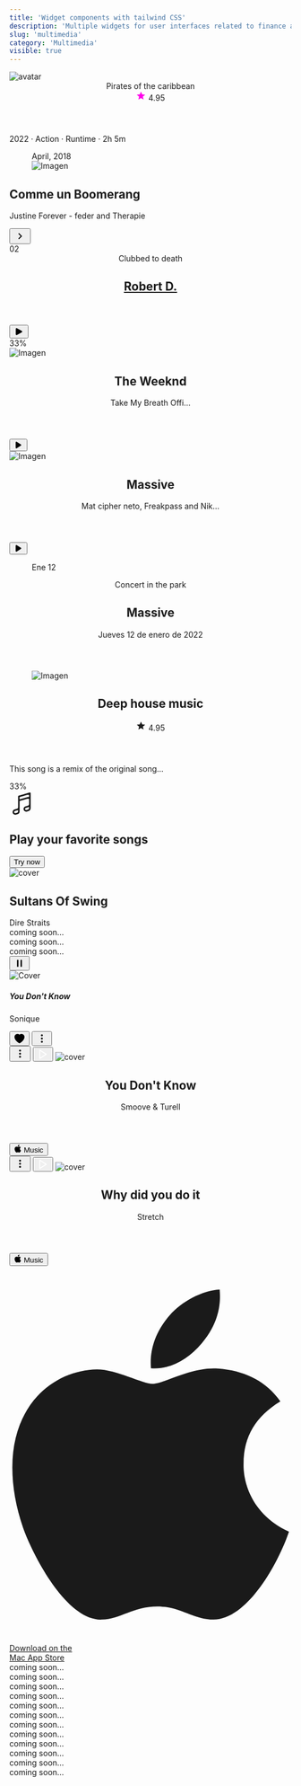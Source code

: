 ```yaml
---
title: 'Widget components with tailwind CSS'
description: 'Multiple widgets for user interfaces related to finance and economics'
slug: 'multimedia'
category: 'Multimedia'
visible: true
---
```


<article
  class="border shadow-sm break-inside grid grid-cols-12 rounded-xl overflow-hidden mb-3 text-sm bg-white dark:bg-gray-950 dark:text-white dark:border-gray-900"
  data-filter="multimedia">
  <div class="flex-none col-span-4">
    <img
      class="w-full h-full object-cover"
      src="https://images.pexels.com/photos/343701/pexels-photo-343701.jpeg?auto=compress&cs=tinysrgb&w=1260&h=750&dpr=2"
      alt="avatar"
      loading="lazy"
    />
  </div>
  <section class="col-span-8 flex justify-between flex-col p-3">
    <header class="flex flex-row justify-between items-start">
      <span class="font-medium text-base">Pirates of the caribbean</span>
      <div class="flex justify-center items-center gap-2">
        <svg viewBox="0 0 24 24" class="-mt-0.5" width="18" height="18">
          <path fill="#ff00ea" d="M12,17.27L18.18,21L16.54,13.97L22,9.24L14.81,8.62L12,2L9.19,8.62L2,9.24L7.45,13.97L5.82,21L12,17.27Z"></path>
        </svg>
        <span class="font-medium">4.95</span>
      </div>
    </header>
    <p class="text-xs text-gray-600 dark:text-gray-400">2022 · Action · Runtime · 2h 5m</p>
  </section>
</article>

<article
  class="border shadow-sm break-inside grid grid-cols-12 rounded-xl overflow-hidden mb-3 text-sm bg-white dark:bg-gray-950 dark:text-white dark:border-gray-900"
  data-filter="multimedia">
  <figure class="col-span-5 relative">
    <div class="absolute left-4 bottom-4 rounded-sm text-xs py-1 px-2 text-white bg-black/60 backdrop-blur-sm">April, 2018</div>
    <img
      src="https://images.pexels.com/photos/5152572/pexels-photo-5152572.jpeg?auto=compress&cs=tinysrgb&w=1260&h=750&dpr=2"
      alt="Imagen"
      class="w-full min-h-[7rem] object-cover"
      loading="lazy"
    />
  </figure>
  <section class="col-span-7 flex flex-col justify-between p-3 flex-1">
    <h2 class="text-base font-medium leading-5">Comme un Boomerang</h2>
    <div class="flex flex-row justify-between items-center space-x-2">
      <p class="flex-1 text-xs leading-4">Justine Forever - feder and Therapie</p>
      <button class="flex flex-none items-center justify-center rounded-full w-8 h-8 bg-yellow-400 text-black">
        <svg width="22" height="22" viewBox="0 0 24 24" xmlns="http://www.w3.org/2000/svg">
          <path d="M8.59,16.58L13.17,12L8.59,7.41L10,6L16,12L10,18L8.59,16.58Z" fill="currentColor"></path>
        </svg>
      </button>
    </div>
  </section>
</article>

<article
  class="border shadow-sm break-inside relative flex items-center justify-between overflow-hidden rounded-t-xl p-4 mb-3 gap-4 text-sm bg-white dark:bg-gray-950 dark:text-white dark:border-gray-900"
  data-filter="multimedia">
  <div class="flex items-center justify-center w-10 h-10 rounded-full text-lg bg-blue-700 text-white">02</div>
  <header class="flex-auto flex flex-col">
    <span class="text-xs text-gray-600">Clubbed to death</span>
    <h2 class="font-semibold block">
      <a href="#">Robert D.</a>
    </h2>
  </header>
  <button
    class="w-8 h-8 flex flex-none justify-center items-center rounded-full transition-all duration-200 bg-white dark:bg-gray-900 border border-gray-300 text-black dark:border-gray-800 dark:text-white hover:bg-gray-100 dark:hover:bg-gray-800">
    <svg xmlns="http://www.w3.org/2000/svg" viewBox="0 0 24 24" fill="currentColor" width="18" height="18">
      <path
        fill-rule="evenodd"
        d="M4.5 5.653c0-1.426 1.529-2.33 2.779-1.643l11.54 6.348c1.295.712 1.295 2.573 0 3.285L7.28 19.991c-1.25.687-2.779-.217-2.779-1.643V5.653z"
        clip-rule="evenodd">
      </path>
    </svg>
  </button>
  <div class="absolute bottom-0 left-0 w-full rounded-full overflow-hidden bg-gray-100 h-[3px] whitespace-nowrap dark:bg-gray-900">
    <div class="bg-blue-700 h-full w-4/6">
      <span class="sr-only">33%</span>
    </div>
  </div>
</article>

<article
  class="border shadow-sm break-inside grid grid-cols-12 rounded-xl overflow-hidden mb-3 text-sm bg-white dark:bg-gray-950 dark:text-white dark:border-gray-900"
  data-filter="multimedia">
  <div class="col-span-3">
    <img
      src="https://images.pexels.com/photos/462510/pexels-photo-462510.jpeg?auto=compress&cs=tinysrgb&w=1600"
      alt="Imagen"
      class="w-full h-full aspect-square object-cover"
      loading="lazy"
    />
  </div>
  <div class="col-span-9 flex items-center justify-between p-3 flex-1">
    <header class="flex flex-col gap-1">
      <h2 class="text-base font-semibold leading-5">The Weeknd</h2>
      <p>Take My Breath Offi...</p>
    </header>
    <button class="flex flex-none justify-center items-center rounded-full w-8 h-8 transition-color duration-200 bg-indigo-500 hover:bg-indigo-700 text-white">
      <svg width="16" height="16" fill="currentColor" viewBox="0 0 20 20" xmlns="http://www.w3.org/2000/svg" aria-hidden="true">
        <path d="M6.3 2.84A1.5 1.5 0 0 0 4 4.11v11.78a1.5 1.5 0 0 0 2.3 1.27l9.344-5.891a1.5 1.5 0 0 0 0-2.538L6.3 2.841Z"></path>
      </svg>
    </button>
  </div>
</article>

<article
  class="border shadow-sm break-inside grid grid-cols-12 rounded-xl overflow-hidden mb-3 text-sm bg-white dark:bg-gray-950 dark:text-white dark:border-gray-900"
  data-filter="multimedia">
  <div class="col-span-4">
    <img
      src="https://images.pexels.com/photos/7022370/pexels-photo-7022370.jpeg?auto=compress&cs=tinysrgb&w=1260&h=750&dpr=2"
      alt="Imagen"
      class="w-full h-full aspect-square object-cover"
      loading="lazy"
    />
  </div>
  <div class="col-span-8 flex items-center justify-between p-3 flex-1 gap-3">
    <header class="flex flex-col gap-1">
      <h2 class="text-base font-semibold leading-5">Massive</h2>
      <p class="text-xs">Mat cipher neto, Freakpass and Nik...</p>
    </header>
    <button class="flex flex-none justify-center items-center rounded-full w-8 h-8 transition-color duration-200 bg-gray-800 hover:bg-gray-700 text-white">
      <svg width="16" height="16" fill="currentColor" viewBox="0 0 20 20" xmlns="http://www.w3.org/2000/svg" aria-hidden="true">
        <path d="M6.3 2.84A1.5 1.5 0 0 0 4 4.11v11.78a1.5 1.5 0 0 0 2.3 1.27l9.344-5.891a1.5 1.5 0 0 0 0-2.538L6.3 2.841Z"></path>
      </svg>
    </button>
  </div>
</article>

<article
  class="border shadow-sm break-inside grid grid-cols-12 rounded-xl overflow-hidden mb-3 text-sm bg-white dark:bg-gray-950 dark:text-white dark:border-gray-900"
  data-filter="multimedia">
  <figure class="col-span-3">
    <div class="flex items-center justify-center flex-col w-full h-full p-3 bg-gray-900 text-white dark:bg-gray-200 dark:text-black">
      <span>Ene</span>
      <span class="text-3xl font-semibold">12</span>
    </div>
  </figure>
  <section class="col-span-9 flex items-center justify-between p-3 flex-1">
    <header class="flex flex-col">
      <p class="text-xs text-gray-500">Concert in the park</p>
      <h2 class="text-sm font-semibold leading-5">Massive</h2>
      <p>Jueves 12 de enero de 2022</p>
    </header>
  </section>
</article>

<article
  class="border shadow-sm break-inside grid grid-cols-12 rounded-xl overflow-hidden mb-3 text-sm bg-white dark:bg-gray-950 dark:text-white dark:border-gray-900"
  data-filter="multimedia">
  <figure class="col-span-4">
    <img
      src="https://images.pexels.com/photos/733767/pexels-photo-733767.jpeg?auto=compress&cs=tinysrgb&w=1260&h=750&dpr=2"
      alt="Imagen"
      class="w-full h-full aspect-square object-cover"
      loading="lazy"
    />
  </figure>
  <section class="col-span-8 flex flex-col items-start p-3 flex-1 gap-2">
    <header class="flex items-start justify-between">
      <h2 class="text-base font-semibold leading-5">Deep house music</h2>
      <div class="flex justify-center items-center gap-2">
        <svg viewBox="0 0 24 24" class="-mt-0.5 text-rose-500" width="18" height="18">
          <path fill="currentColor" d="M12,17.27L18.18,21L16.54,13.97L22,9.24L14.81,8.62L12,2L9.19,8.62L2,9.24L7.45,13.97L5.82,21L12,17.27Z"></path>
        </svg>
        <span class="font-medium">4.95</span>
      </div>
    </header>
    <p class="text-xs text-gray-600">This song is a remix of the original song...</p>
    <div class="w-full rounded-full overflow-hidden bg-gray-100 h-[3px] whitespace-nowrap dark:bg-gray-900">
      <div class="bg-blue-700 h-full w-4/6">
        <span class="sr-only">33%</span>
      </div>
    </div>
  </section>
</article>

<section class="grid grid-cols-2 gap-3" data-filter="multimedia">
  <article
    class="border shadow-sm break-inside flex items-center flex-col justify-between rounded-xl mb-3 text-sm gap-4 p-4 bg-gradient-to-t from-rose-500 to-pink-600 text-white dark:border-gray-900">
    <svg width="45" height="45" fill="none" stroke-width="1.5" stroke="currentColor" viewBox="0 0 24 24" xmlns="http://www.w3.org/2000/svg" aria-hidden="true">
      <path
        stroke-linecap="round"
        stroke-linejoin="round"
        d="m9 9 10.5-3m0 6.553v3.75a2.25 2.25 0 0 1-1.632 2.163l-1.32.377a1.803 1.803 0 1 1-.99-3.467l2.31-.66a2.25 2.25 0 0 0 1.632-2.163Zm0 0V2.25L9 5.25v10.303m0 0v3.75a2.25 2.25 0 0 1-1.632 2.163l-1.32.377a1.803 1.803 0 0 1-.99-3.467l2.31-.66A2.25 2.25 0 0 0 9 15.553Z">
      </path>
    </svg>
    <h2 class="text-base text-center">Play your favorite songs</h2>
    <button class="px-2 w-full h-8 rounded-full font-medium transition-colors duration-200 bg-white text-black hover:bg-gray-200">Try now</button>
  </article>
  <article
    class="border shadow-sm break-inside flex items-center flex-col justify-between rounded-xl overflow-hidden mb-3 text-sm bg-gradient-to-r from-purple-600 to-indigo-600 text-white dark:border-gray-900">
    <img
      src="https://images.pexels.com/photos/9008803/pexels-photo-9008803.jpeg?auto=compress&cs=tinysrgb&w=1260&h=750&dpr=2"
      class="object-cover w-full h-full"
      alt="cover"
      loading="lazy"
    />
    <div class="flex flex-col items-start w-full p-4 gap-1">
      <h2>Sultans Of Swing</h2>
      <span class="text-xs">Dire Straits</span>
    </div>
  </article>
</section>

<article
  class="border shadow-sm break-inside flex items-center justify-between rounded-xl p-4 mb-3 text-sm bg-white dark:bg-gray-950 dark:text-white dark:border-gray-900"
  data-filter="multimedia">
  coming soon...
</article>

<article
  class="border shadow-sm break-inside flex items-center justify-between rounded-xl p-4 mb-3 text-sm bg-white dark:bg-gray-950 dark:text-white dark:border-gray-900"
  data-filter="multimedia">
  coming soon...
</article>

<article
  class="border shadow-sm break-inside flex items-center justify-between rounded-xl p-4 mb-3 text-sm bg-white dark:bg-gray-950 dark:text-white dark:border-gray-900"
  data-filter="multimedia">
  coming soon...
</article>

<article
  class="border shadow-sm break-inside flex items-center justify-between rounded-xl p-4 mb-3 text-sm bg-white dark:bg-gray-950 dark:text-white dark:border-gray-900"
  data-filter="multimedia">
  <div class="flex items-center justify-between w-full">
    <div class="flex items-center space-x-3">
      <div class="relative overflow-hidden rounded-md">
        <div class="absolute left-0 top-0 w-full h-full flex items-center justify-center text-white bg-black/40">
          <button class="w-8 h-8 flex items-center justify-center">
            <svg xmlns="http://www.w3.org/2000/svg" viewBox="0 0 24 24" fill="currentColor" width="20" height="20">
              <path
                fill-rule="evenodd"
                d="M6.75 5.25a.75.75 0 01.75-.75H9a.75.75 0 01.75.75v13.5a.75.75 0 01-.75.75H7.5a.75.75 0 01-.75-.75V5.25zm7.5 0A.75.75 0 0115 4.5h1.5a.75.75 0 01.75.75v13.5a.75.75 0 01-.75.75H15a.75.75 0 01-.75-.75V5.25z"
                clip-rule="evenodd">
              </path>
            </svg>
          </button>
        </div>
        <img
          src="https://images.pexels.com/photos/9980327/pexels-photo-9980327.jpeg?auto=compress&cs=tinysrgb&w=1260&h=750&dpr=2"
          alt="Cover"
          loading="lazy"
          class="object-cover w-11 h-11"
        />
      </div>
      <div class="flex flex-col">
        <h5 class="text-base font-medium">You Don't Know</h5>
        <p class="text-slate-500 dark:text-slate-400">Sonique</p>
      </div>
    </div>
    <div class="flex items-center space-x-1">
      <button class="flex flex-none items-center justify-center rounded-full p-1 text-rose-500">
        <svg xmlns="http://www.w3.org/2000/svg" viewBox="0 0 24 24" fill="currentColor" stroke="currentColor" stroke-width="2" width="20" height="20">
          <path
            d="M11.645 20.91l-.007-.003-.022-.012a15.247 15.247 0 01-.383-.218 25.18 25.18 0 01-4.244-3.17C4.688 15.36 2.25 12.174 2.25 8.25 2.25 5.322 4.714 3 7.688 3A5.5 5.5 0 0112 5.052 5.5 5.5 0 0116.313 3c2.973 0 5.437 2.322 5.437 5.25 0 3.925-2.438 7.111-4.739 9.256a25.175 25.175 0 01-4.244 3.17 15.247 15.247 0 01-.383.219l-.022.012-.007.004-.003.001a.752.752 0 01-.704 0l-.003-.001z">
          </path>
        </svg>
      </button>
      <button class="flex flex-none items-center justify-center rounded-full w-8 h-8 transition-colors duration-200 hover:bg-gray-200 dark:hover:bg-gray-900">
        <svg
          xmlns="http://www.w3.org/2000/svg"
          width="20"
          height="20"
          viewBox="0 0 24 24"
          fill="none"
          stroke="currentColor"
          stroke-width="2.2"
          stroke-linecap="round"
          stroke-linejoin="round">
          <circle cx="12" cy="12" r="1"></circle>
          <circle cx="12" cy="5" r="1"></circle>
          <circle cx="12" cy="19" r="1"></circle>
        </svg>
      </button>
    </div>
  </div>
</article>

<section class="grid grid-cols-2 gap-3" data-filter="multimedia">
  <article
    class="border flex flex-col items-center justify-between overflow-hidden text-sm bg-white text-black dark:bg-gray-900 dark:text-white rounded-xl mb-4 dark:border-gray-900">
    <div class="relative">
      <button class="absolute right-2 top-2 flex items-center justify-center rounded-full p-1 transition-colors duration-200 bg-white text-black">
        <svg width="22" height="22" viewBox="0 0 24 24" xmlns="http://www.w3.org/2000/svg">
          <path
            d="M12,16A2,2 0 0,1 14,18A2,2 0 0,1 12,20A2,2 0 0,1 10,18A2,2 0 0,1 12,16M12,10A2,2 0 0,1 14,12A2,2 0 0,1 12,14A2,2 0 0,1 10,12A2,2 0 0,1 12,10M12,4A2,2 0 0,1 14,6A2,2 0 0,1 12,8A2,2 0 0,1 10,6A2,2 0 0,1 12,4Z"
            fill="currentColor">
          </path>
        </svg>
      </button>
      <button
        class="flex items-center justify-center absolute top-1/2 left-1/2 -translate-x-1/2 -translate-y-1/2 rounded-full w-10 h-10 transition-colors duration-200 bg-[#000000c1] hover:bg-black">
        <svg
          xmlns="http://www.w3.org/2000/svg"
          width="20"
          height="20"
          viewBox="0 0 24 24"
          fill="none"
          stroke="#ffffff"
          stroke-width="2"
          stroke-linecap="round"
          stroke-linejoin="round">
          <polygon points="5 3 19 12 5 21 5 3"></polygon>
        </svg>
      </button>
      <img src="https://images.pexels.com/photos/185030/pexels-photo-185030.jpeg?auto=compress&cs=tinysrgb&w=1260&h=750&dpr=2" class="object-cover" alt="cover" loading="lazy" />
    </div>
    <div class="flex flex-col items-start w-full p-4 space-y-2">
      <header>
        <h2 class="font-medium">You Don't Know</h2>
        <span class="text-xs">Smoove &amp; Turell</span>
      </header>
      <button class="flex items-center justify-center text-xs rounded-full px-2 py-1 space-x-1 bg-black text-white dark:bg-white dark:text-black">
        <svg role="img" viewBox="0 0 24 24" xmlns="http://www.w3.org/2000/svg" width="14" height="14">
          <path
            fill="currentColor"
            d="M12.152 6.896c-.948 0-2.415-1.078-3.96-1.04-2.04.027-3.91 1.183-4.961 3.014-2.117 3.675-.546 9.103 1.519 12.09 1.013 1.454 2.208 3.09 3.792 3.039 1.52-.065 2.09-.987 3.935-.987 1.831 0 2.35.987 3.96.948 1.637-.026 2.676-1.48 3.676-2.948 1.156-1.688 1.636-3.325 1.662-3.415-.039-.013-3.182-1.221-3.22-4.857-.026-3.04 2.48-4.494 2.597-4.559-1.429-2.09-3.623-2.324-4.39-2.376-2-.156-3.675 1.09-4.61 1.09zM15.53 3.83c.843-1.012 1.4-2.427 1.245-3.83-1.207.052-2.662.805-3.532 1.818-.78.896-1.454 2.338-1.273 3.714 1.338.104 2.715-.688 3.559-1.701">
          </path>
        </svg>
        <span>Music</span>
      </button>
    </div>
  </article>
  <article class="border flex flex-col items-center justify-between overflow-hidden text-sm bg-emerald-600 text-white rounded-xl mb-4 dark:border-gray-900">
    <div class="relative">
      <button class="absolute right-2 top-2 flex items-center justify-center hover:bg-white hover:text-black rounded-full p-1 transition-colors duration-200">
        <svg width="22" height="22" viewBox="0 0 24 24" xmlns="http://www.w3.org/2000/svg">
          <path
            d="M12,16A2,2 0 0,1 14,18A2,2 0 0,1 12,20A2,2 0 0,1 10,18A2,2 0 0,1 12,16M12,10A2,2 0 0,1 14,12A2,2 0 0,1 12,14A2,2 0 0,1 10,12A2,2 0 0,1 12,10M12,4A2,2 0 0,1 14,6A2,2 0 0,1 12,8A2,2 0 0,1 10,6A2,2 0 0,1 12,4Z"
            fill="currentColor">
          </path>
        </svg>
      </button>
      <button
        class="flex items-center justify-center absolute top-1/2 left-1/2 -translate-x-1/2 -translate-y-1/2 rounded-full w-10 h-10 transition-colors duration-200 bg-[#000000c1] hover:bg-black">
        <svg
          xmlns="http://www.w3.org/2000/svg"
          width="20"
          height="20"
          viewBox="0 0 24 24"
          fill="none"
          stroke="#ffffff"
          stroke-width="2"
          stroke-linecap="round"
          stroke-linejoin="round">
          <polygon points="5 3 19 12 5 21 5 3"></polygon>
        </svg>
      </button>
      <img src="https://images.pexels.com/photos/144428/pexels-photo-144428.jpeg?auto=compress&cs=tinysrgb&w=1260&h=750&dpr=2" class="object-cover" alt="cover" loading="lazy" />
    </div>
    <div class="flex flex-col items-start w-full p-4 space-y-2">
      <header>
        <h2 class="font-medium">Why did you do it</h2>
        <span class="text-xs">Stretch</span>
      </header>
      <button class="flex items-center justify-center text-xs rounded-full px-2 py-1 space-x-1 bg-white text-black">
        <svg role="img" viewBox="0 0 24 24" xmlns="http://www.w3.org/2000/svg" width="14" height="14">
          <path
            fill="currentColor"
            d="M12.152 6.896c-.948 0-2.415-1.078-3.96-1.04-2.04.027-3.91 1.183-4.961 3.014-2.117 3.675-.546 9.103 1.519 12.09 1.013 1.454 2.208 3.09 3.792 3.039 1.52-.065 2.09-.987 3.935-.987 1.831 0 2.35.987 3.96.948 1.637-.026 2.676-1.48 3.676-2.948 1.156-1.688 1.636-3.325 1.662-3.415-.039-.013-3.182-1.221-3.22-4.857-.026-3.04 2.48-4.494 2.597-4.559-1.429-2.09-3.623-2.324-4.39-2.376-2-.156-3.675 1.09-4.61 1.09zM15.53 3.83c.843-1.012 1.4-2.427 1.245-3.83-1.207.052-2.662.805-3.532 1.818-.78.896-1.454 2.338-1.273 3.714 1.338.104 2.715-.688 3.559-1.701">
          </path>
        </svg>
        <span>Music</span>
      </button>
    </div>
  </article>
</section>

<section class="grid grid-cols-12 gap-3 mb-3">
  <a
    href="#"
    class="w-full col-span-8 sm:w-auto bg-gray-800 hover:bg-gray-700 focus:ring-4 focus:outline-none focus:ring-gray-300 text-white rounded-lg inline-flex items-center justify-center px-4 py-2.5 dark:bg-gray-700 dark:hover:bg-gray-600 dark:focus:ring-gray-700"
    data-filter="multimedia">
    <svg class="me-3 w-7 h-7" aria-hidden="true" focusable="false" data-prefix="fab" data-icon="apple" role="img" xmlns="http://www.w3.org/2000/svg" viewBox="0 0 384 512">
      <path
        fill="currentColor"
        d="M318.7 268.7c-.2-36.7 16.4-64.4 50-84.8-18.8-26.9-47.2-41.7-84.7-44.6-35.5-2.8-74.3 20.7-88.5 20.7-15 0-49.4-19.7-76.4-19.7C63.3 141.2 4 184.8 4 273.5q0 39.3 14.4 81.2c12.8 36.7 59 126.7 107.2 125.2 25.2-.6 43-17.9 75.8-17.9 31.8 0 48.3 17.9 76.4 17.9 48.6-.7 90.4-82.5 102.6-119.3-65.2-30.7-61.7-90-61.7-91.9zm-56.6-164.2c27.3-32.4 24.8-61.9 24-72.5-24.1 1.4-52 16.4-67.9 34.9-17.5 19.8-27.8 44.3-25.6 71.9 26.1 2 49.9-11.4 69.5-34.3z">
      </path>
    </svg>
    <div class="text-left rtl:text-right">
      <div class="mb-1 text-xs">Download on the</div>
      <div class="-mt-1 font-sans text-sm font-semibold">Mac App Store</div>
    </div>
  </a>
</section>

<article
  class="border shadow-sm break-inside flex items-center justify-between rounded-xl p-4 mb-3 text-sm bg-white dark:bg-gray-950 dark:text-white dark:border-gray-900"
  data-filter="multimedia">
  coming soon...
</article>

<article
  class="border shadow-sm break-inside flex items-center justify-between rounded-xl p-4 mb-3 text-sm bg-white dark:bg-gray-950 dark:text-white dark:border-gray-900"
  data-filter="multimedia">
  coming soon...
</article>

<article
  class="border shadow-sm break-inside flex items-center justify-between rounded-xl p-4 mb-3 text-sm bg-white dark:bg-gray-950 dark:text-white dark:border-gray-900"
  data-filter="multimedia">
  coming soon...
</article>

<article
  class="border shadow-sm break-inside flex items-center justify-between rounded-xl p-4 mb-3 text-sm bg-white dark:bg-gray-950 dark:text-white dark:border-gray-900"
  data-filter="multimedia">
  coming soon...
</article>

<article
  class="border shadow-sm break-inside flex items-center justify-between rounded-xl p-4 mb-3 text-sm bg-white dark:bg-gray-950 dark:text-white dark:border-gray-900"
  data-filter="multimedia">
  coming soon...
</article>

<article
  class="border shadow-sm break-inside flex items-center justify-between rounded-xl p-4 mb-3 text-sm bg-white dark:bg-gray-950 dark:text-white dark:border-gray-900"
  data-filter="multimedia">
  coming soon...
</article>

<article
  class="border shadow-sm break-inside flex items-center justify-between rounded-xl p-4 mb-3 text-sm bg-white dark:bg-gray-950 dark:text-white dark:border-gray-900"
  data-filter="multimedia">
  coming soon...
</article>

<article
  class="border shadow-sm break-inside flex items-center justify-between rounded-xl p-4 mb-3 text-sm bg-white dark:bg-gray-950 dark:text-white dark:border-gray-900"
  data-filter="multimedia">
  coming soon...
</article>

<article
  class="border shadow-sm break-inside flex items-center justify-between rounded-xl p-4 mb-3 text-sm bg-white dark:bg-gray-950 dark:text-white dark:border-gray-900"
  data-filter="multimedia">
  coming soon...
</article>

<article
  class="border shadow-sm break-inside flex items-center justify-between rounded-xl p-4 mb-3 text-sm bg-white dark:bg-gray-950 dark:text-white dark:border-gray-900"
  data-filter="multimedia">
  coming soon...
</article>

<article
  class="border shadow-sm break-inside flex items-center justify-between rounded-xl p-4 mb-3 text-sm bg-white dark:bg-gray-950 dark:text-white dark:border-gray-900"
  data-filter="multimedia">
  coming soon...
</article>

<article
  class="border shadow-sm break-inside flex items-center justify-between rounded-xl p-4 mb-3 text-sm bg-white dark:bg-gray-950 dark:text-white dark:border-gray-900"
  data-filter="multimedia">
  coming soon...
</article>
